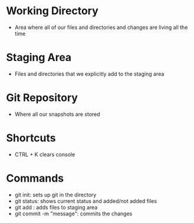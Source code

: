# Working Directory
- Area where all of our files and directories and changes are living all the time

# Staging Area
- Files and directories that we explicitly add to the staging area

# Git Repository
- Where all our snapshots are stored

# Shortcuts

- CTRL + K clears console

# Commands

- git init: sets up git in the directory
- git status: shows current status and added/not added files
- git add <filename>: adds files to staging area
- git commit -m "message": commits the changes